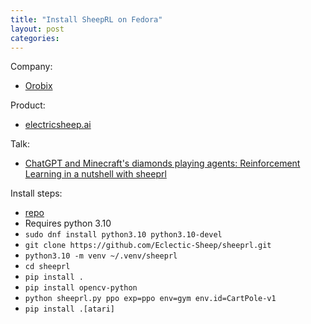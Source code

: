 ```yaml
---
title: "Install SheepRL on Fedora"
layout: post
categories: 
---
```


Company:
* [Orobix](https://orobix.com/en/pycon-it-2023-wow/)

Product:
* [electricsheep.ai](https://eclecticsheep.ai/)

Talk:
* [ChatGPT and Minecraft's diamonds playing agents: Reinforcement Learning in a nutshell with sheeprl](https://2023.pycon.it/en/event/chatgpt-and-minecrafts-diamonds-playing-agents-reinforcement-learning-in-a-nutshell-with-sheeprl)

Install steps:
* [repo](https://github.com/Eclectic-Sheep/sheeprl)
* Requires python 3.10
* `sudo dnf install python3.10 python3.10-devel`
* `git clone https://github.com/Eclectic-Sheep/sheeprl.git`
* `python3.10 -m venv ~/.venv/sheeprl`
* `cd sheeprl`
* `pip install .`
* `pip install opencv-python`
* `python sheeprl.py ppo exp=ppo env=gym env.id=CartPole-v1`
* `pip install .[atari]`